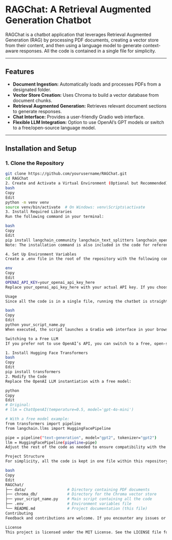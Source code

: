 # RAGChat: A Retrieval Augmented Generation Chatbot

RAGChat is a chatbot application that leverages Retrieval Augmented Generation (RAG) by processing PDF documents, creating a vector store from their content, and then using a language model to generate context-aware responses. All the code is contained in a single file for simplicity.

---

## Features

- **Document Ingestion:** Automatically loads and processes PDFs from a designated folder.
- **Vector Store Creation:** Uses Chroma to build a vector database from document chunks.
- **Retrieval Augmented Generation:** Retrieves relevant document sections to generate responses.
- **Chat Interface:** Provides a user-friendly Gradio web interface.
- **Flexible LLM Integration:** Option to use OpenAI’s GPT models or switch to a free/open-source language model.

---

## Installation and Setup

### 1. Clone the Repository

```bash
git clone https://github.com/yourusername/RAGChat.git
cd RAGChat
2. Create and Activate a Virtual Environment (Optional but Recommended)
bash
Copy
Edit
python -m venv venv
source venv/bin/activate  # On Windows: venv\Scripts\activate
3. Install Required Libraries
Run the following command in your terminal:

bash
Copy
Edit
pip install langchain_community langchain_text_splitters langchain_openai langchain_chroma gradio python-dotenv pypdf
Note: The installation command is also included in the code for reference.

4. Set Up Environment Variables
Create a .env file in the root of the repository with the following content:

env
Copy
Edit
OPENAI_API_KEY=your_openai_api_key_here
Replace your_openai_api_key_here with your actual API key. If you choose to use a free or local LLM, adjust the code accordingly.

Usage
Since all the code is in a single file, running the chatbot is straightforward. Simply execute the script:

bash
Copy
Edit
python your_script_name.py
When executed, the script launches a Gradio web interface in your browser. Use the interface to ask questions and receive responses generated by the language model based on the retrieved document context.

Switching to a Free LLM
If you prefer not to use OpenAI’s API, you can switch to a free, open-source language model. For example, you can use Hugging Face Transformers:

1. Install Hugging Face Transformers
bash
Copy
Edit
pip install transformers
2. Modify the Code
Replace the OpenAI LLM instantiation with a free model:

python
Copy
Edit
# Original:
# llm = ChatOpenAI(temperature=0.5, model='gpt-4o-mini')

# With a free model example:
from transformers import pipeline
from langchain.llms import HuggingFacePipeline

pipe = pipeline("text-generation", model="gpt2", tokenizer="gpt2")
llm = HuggingFacePipeline(pipeline=pipe)
Adjust the rest of the code as needed to ensure compatibility with the free model.

Project Structure
For simplicity, all the code is kept in one file within this repository. As the project grows, consider refactoring into multiple modules for better organization and maintainability.

bash
Copy
Edit
RAGChat/
├── data/                  # Directory containing PDF documents
├── chroma_db/             # Directory for the Chroma vector store
├── your_script_name.py    # Main script containing all the code
├── .env                   # Environment variables file
└── README.md              # Project documentation (this file)
Contributing
Feedback and contributions are welcome. If you encounter any issues or have suggestions for improvements, please open an issue or submit a pull request.

License
This project is licensed under the MIT License. See the LICENSE file for details.
